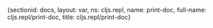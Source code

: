 {sectionid: docs, layout: var, ns: cljs.repl, name: print-doc, full-name: cljs.repl/print-doc,
  title: cljs.repl/print-doc}
